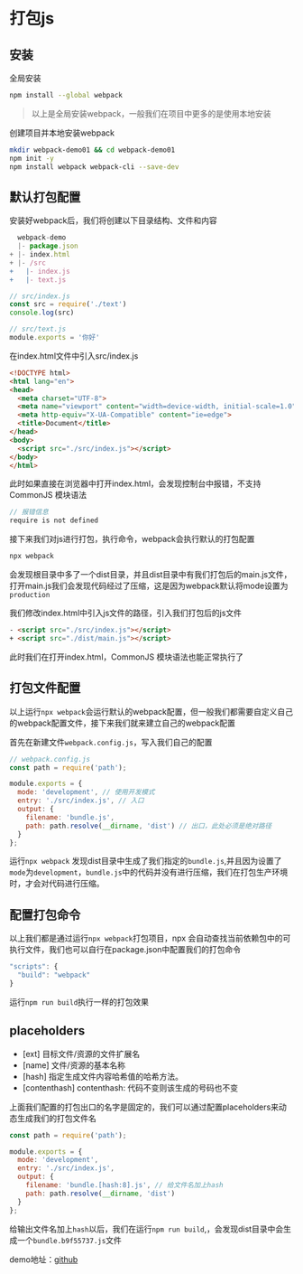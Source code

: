 # 打包js

## 安装

全局安装
```bash
npm install --global webpack
```
> 以上是全局安装webpack，一般我们在项目中更多的是使用本地安装

创建项目并本地安装webpack

```bash
mkdir webpack-demo01 && cd webpack-demo01
npm init -y
npm install webpack webpack-cli --save-dev
```

## 默认打包配置

安装好webpack后，我们将创建以下目录结构、文件和内容

```js
  webpack-demo
  |- package.json
+ |- index.html
+ |- /src
+   |- index.js
+   |- text.js
```

```js
// src/index.js
const src = require('./text')
console.log(src)
```

```js
// src/text.js
module.exports = '你好'
```

在index.html文件中引入src/index.js
```html
<!DOCTYPE html>
<html lang="en">
<head>
  <meta charset="UTF-8">
  <meta name="viewport" content="width=device-width, initial-scale=1.0">
  <meta http-equiv="X-UA-Compatible" content="ie=edge">
  <title>Document</title>
</head>
<body>
  <script src="./src/index.js"></script>
</body>
</html>
```

此时如果直接在浏览器中打开index.html，会发现控制台中报错，不支持CommonJS 模块语法
```js
// 报错信息
require is not defined
```

接下来我们对js进行打包，执行命令，webpack会执行默认的打包配置
```bash
npx webpack
```

会发现根目录中多了一个dist目录，并且dist目录中有我们打包后的main.js文件，打开main.js我们会发现代码经过了压缩，这是因为webpack默认将mode设置为`production`

我们修改index.html中引入js文件的路径，引入我们打包后的js文件
```html
- <script src="./src/index.js"></script>
+ <script src="./dist/main.js"></script>
```

此时我们在打开index.html，CommonJS 模块语法也能正常执行了

## 打包文件配置

以上运行`npx webpack`会运行默认的webpack配置，但一般我们都需要自定义自己的webpack配置文件，接下来我们就来建立自己的webpack配置

首先在新建文件`webpack.config.js`，写入我们自己的配置
```js
// webpack.config.js
const path = require('path');

module.exports = {
  mode: 'development', // 使用开发模式
  entry: './src/index.js', // 入口
  output: {
    filename: 'bundle.js',
    path: path.resolve(__dirname, 'dist') // 出口，此处必须是绝对路径
  }
};
```

运行`npx webpack`
发现dist目录中生成了我们指定的`bundle.js`,并且因为设置了`mode`为`development`，`bundle.js`中的代码并没有进行压缩，我们在打包生产环境时，才会对代码进行压缩。

## 配置打包命令

以上我们都是通过运行`npx webpack`打包项目，npx 会自动查找当前依赖包中的可执行文件，我们也可以自行在package.json中配置我们的打包命令
```js
"scripts": {
  "build": "webpack"
}
```
运行`npm run build`执行一样的打包效果

## placeholders

- [ext] 目标文件/资源的文件扩展名
- [name] 文件/资源的基本名称
- [hash] 指定生成文件内容哈希值的哈希方法。
- [contenthash] contenthash: 代码不变则该生成的号码也不变

上面我们配置的打包出口的名字是固定的，我们可以通过配置placeholders来动态生成我们的打包文件名

```js
const path = require('path');

module.exports = {
  mode: 'development',
  entry: './src/index.js',
  output: {
    filename: 'bundle.[hash:8].js', // 给文件名加上hash
    path: path.resolve(__dirname, 'dist')
  }
};
```

给输出文件名加上`hash`以后，我们在运行`npm run build`,，会发现dist目录中会生成一个`bundle.b9f55737.js`文件

demo地址：[github](https://github.com/happydxh/webpack/tree/master/demo01)
